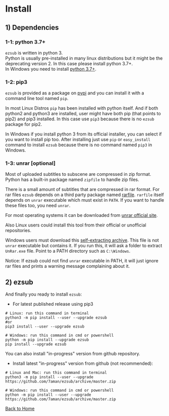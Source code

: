 # Install

## 1) Dependencies

### 1-1: python 3.7+

`ezsub` is written in python 3.  
Python is usually pre-installed in many linux distributions but it might be the deprecating version 2. In this case please install python 3.7+.  
In Windows you need to install [python 3.7+](https://www.python.org/downloads/windows).  

### 1-2: pip3

`ezsub` is provided as a package on [pypi](https://pypi.org/project/ezsub) and you can install it with a command line tool named `pip`.  

In most Linux Distros `pip` has been installed with python itself. And if both python2 and python3 are installed, user might have both pip (that points to pip2) and pip3 installed. In this case use `pip3` because there is no `ezsub` package for pip2.  

In Windows if you install python 3 from its official installer, you can select if you want to install pip too. After installing just use `pip` or `easy_install` command to install `ezsub` because there is no command named `pip3` in Windows.

### 1-3: unrar [optional]

Most of uploaded subtitles to subscene are compressed in zip format. Python has a built-in package named `zipfile` to handle zip files.

There is a small amount of subtitles that are compressed in rar format. For rar files `ezsub` depends on a third party package named [rarfile](https://pypi.org/project/rarfile/). `rarfile` itself depends on `unrar` executable which must exist in `PATH`. If you want to handle these files too, you need `unrar`.  

For most operating systems it can be downloaded from [unrar official site](https://www.rarlab.com/rar_add.htm).  

Also Linux users could install this tool from their official or unofficial repositories.  

Windows users must download this [self-extracting archive](https://www.rarlab.com/rar/unrarw32.exe). This file is not `unrar` executable but contains it. If you run this, it will ask a folder to extract `UnRar.exe` file. Point to a PATH directory such as `C:\Windows`.  

Notice: If ezsub could not find `unrar` executable in PATH, it will just ignore rar files and prints a warning message complaining about it.  

## 2) ezsub

And finally you ready to install `ezsub`:

- For latest published release using pip3

```shell
# Linux: run this command in terminal
python3 -m pip install --user --upgrade ezsub
#or
pip3 install --user --upgrade ezsub

# Windows: run this command in cmd or powershell
python -m pip install --upgrade ezsub
pip install --upgrade ezsub
```

You can also install "in-progress" version from github repository.

- Install latest "in-progress" version from github (not recommended):

```shell
# Linux and Mac: run this command in terminal
python3 -m pip install --user --upgrade https://github.com/7aman/ezsub/archive/master.zip

# Windows: run this command in cmd or powershell
python -m pip install --user --upgrade https://github.com/7aman/ezsub/archive/master.zip
```

[Back to Home](./ReadMe.md)
